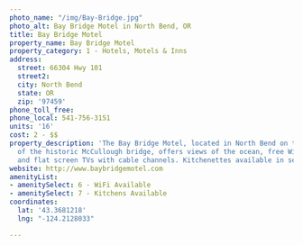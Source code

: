 ```yaml
---
photo_name: "/img/Bay-Bridge.jpg"
photo_alt: Bay Bridge Motel in North Bend, OR
title: Bay Bridge Motel
property_name: Bay Bridge Motel
property_category: 1 - Hotels, Motels & Inns
address:
  street: 66304 Hwy 101
  street2: 
  city: North Bend
  state: OR
  zip: '97459'
phone_toll_free: 
phone_local: 541-756-3151
units: '16'
cost: 2 - $$
property_description: 'The Bay Bridge Motel, located in North Bend on the north side
  of the historic McCullough bridge, offers views of the ocean, free WiFi access,
  and flat screen TVs with cable channels. Kitchenettes available in select rooms. '
website: http://www.baybridgemotel.com
amenityList:
- amenitySelect: 6 - WiFi Available
- amenitySelect: 7 - Kitchens Available
coordinates:
  lat: '43.3681218'
  lng: "-124.2128033"

---
```

